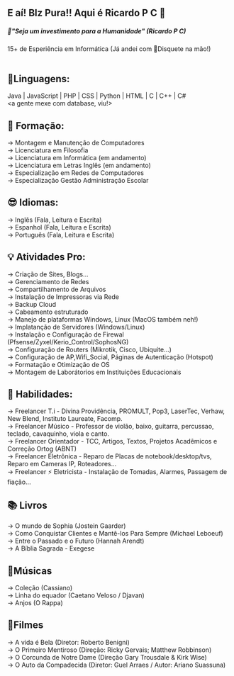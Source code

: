 ## E aí! Blz Pura!! Aqui é Ricardo P C 👋 
##### 🧠"Seja um investimento para a Humanidade" (Ricardo P C)
15+ de Esperiência em Informática (Já andei com 💾Disquete na mão!)  
<br>

## 🤔Linguagens: 
Java | JavaScript | PHP | CSS | Python | HTML | C | C++ | C# <br> <a gente mexe com database, viu!>

## 🔭 Formação:
-> Montagem e Manutenção de Computadores <br>
-> Licenciatura em Filosofia <br>
-> Licenciatura em Informática (em andamento) <br>
-> Licenciatura em Letras Inglês (em andamento) <br>
-> Especialização em Redes de Computadores <br>
-> Especialização Gestão Administração Escolar <br>

## 😎 Idiomas:
-> Inglês (Fala, Leitura e Escrita) <br>
-> Espanhol (Fala, Leitura e Escrita) <br>
-> Português (Fala, Leitura e Escrita) <br>


## 💡 Atividades Pro:
-> Criação de Sites, Blogs... <br>
-> Gerenciamento de Redes <br>
-> Compartilhamento de Arquivos <br>
-> Instalação de Impressoras via Rede <br>
-> Backup Cloud <br>
-> Cabeamento estruturado <br>
-> Manejo de plataformas Windows, Linux (MacOS também neh!) <br>
-> Implatanção de Servidores (Windows/Linux) <br>
-> Instalação e Configuração de Firewal (Pfsense/Zyxel/Kerio_Control/SophosNG) <br>
-> Configuração de Routers (Mikrotik, Cisco, Ubiquite...) <br>
-> Configuração de AP,Wifi_Social, Páginas de Autenticação (Hotspot) <br>
-> Formatação e Otimização de OS <br>
-> Montagem de Laborátorios em Instituições Educacionais <br>


## 🧮 Habilidades:
-> Freelancer T.i - Divina Providência, PROMULT, Pop3, LaserTec, Verhaw, New Blend, Instituto Laureate, Facomp. <br>
-> Freelancer Músico - Professor de violão, baixo, guitarra, percussao, teclado, cavaquinho, viola e canto. <br>
-> Freelancer Orientador - TCC, Artigos, Textos, Projetos Acadêmicos e Correção Ortog (ABNT) <br>
-> Freelancer Eletrônica - Reparo de Placas de notebook/desktop/tvs, Reparo em Cameras IP, Roteadores... <br>
-> Freelancer ⚡ Eletricista - Instalação de Tomadas, Alarmes, Passagem de fiação... <br>

## 📚 Livros
-> O mundo de Sophia (Jostein Gaarder) <br>
-> Como Conquistar Clientes e Mantê-los Para Sempre (Michael Leboeuf) <br> 
-> Entre o Passado e o Futuro (Hannah Arendt) <br> 
-> A Bíblia Sagrada - Exegese <br>

## 🎼Músicas
-> Coleção (Cassiano) <br>
-> Linha do equador (Caetano Veloso / Djavan) <br>
-> Anjos (O Rappa) <br>

## 🎥Filmes
-> A vida é Bela (Diretor: Roberto Benigni) <br>
-> O Primeiro Mentiroso (Direção: Ricky Gervais; Matthew Robbinson) <br>
-> O Corcunda de Notre Dame (Direção 	Gary Trousdale & Kirk Wise) <br>
-> O Auto da Compadecida (Diretor: Guel Arraes / Autor: Ariano Suassuna)



<!--
**ricardopcs/ricardopcs** is a ✨ _special_ ✨ repository because its `README.md` (this file) appears on your GitHub profile.

Here are some ideas to get you started:

- 🔭 I’m currently working on ...
- 🌱 I’m currently learning ...
- 👯 I’m looking to collaborate on ...
- 🤔 I’m looking for help with ...
- 💬 Ask me about ...
- 📫 How to reach me: ...
- 😄 Pronouns: ...
- ⚡ Fun fact: ...
-->


